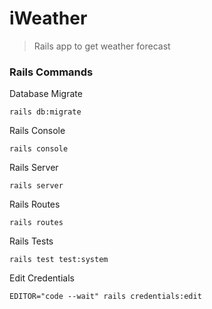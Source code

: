 # iWeather
> Rails app to get weather forecast

### Rails Commands

Database Migrate
```shell
rails db:migrate
```

Rails Console
```shell
rails console
```

Rails Server
```shell
rails server
```

Rails Routes
```shell
rails routes
```

Rails Tests
```shell
rails test test:system
```

Edit Credentials
```shell
EDITOR="code --wait" rails credentials:edit
```